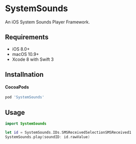 # SystemSounds

An iOS System Sounds Player Framework.

## Requirements

* iOS 8.0+
* macOS 10.9+
* Xcode 8 with Swift 3

## Installnation

#### CocoaPods

```ruby
pod 'SystemSounds'
```
## Usage

```swift
import SystemSounds

let id = SystemSounds.IDs.SMSReceivedSelectionSMSReceived1
SystemSounds.play(soundID: id.rawValue)
```
